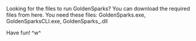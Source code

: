 Looking for the files to run GoldenSparks? 
You can download the required files from here. You need these files:
GoldenSparks.exe, GoldenSparksCLI.exe, GoldenSparks_.dll

Have fun! ^w^